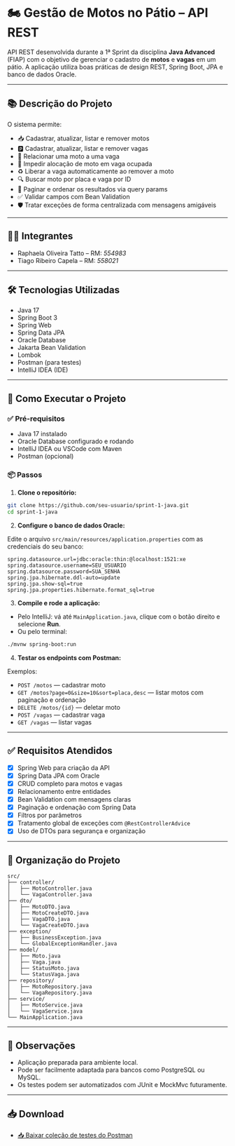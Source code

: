 
# 🏍️ Gestão de Motos no Pátio – API REST

API REST desenvolvida durante a 1ª Sprint da disciplina **Java Advanced** (FIAP) com o objetivo de gerenciar o cadastro de **motos** e **vagas** em um pátio. A aplicação utiliza boas práticas de design REST, Spring Boot, JPA e banco de dados Oracle.

---

## 📚 Descrição do Projeto

O sistema permite:

- 📥 Cadastrar, atualizar, listar e remover motos
- 🅿️ Cadastrar, atualizar, listar e remover vagas
- 🔗 Relacionar uma moto a uma vaga
- 🧠 Impedir alocação de moto em vaga ocupada
- ♻️ Liberar a vaga automaticamente ao remover a moto
- 🔍 Buscar moto por placa e vaga por ID
- 📄 Paginar e ordenar os resultados via query params
- ✅ Validar campos com Bean Validation
- 🛡️ Tratar exceções de forma centralizada com mensagens amigáveis

---

## 👨‍💻 Integrantes

- Raphaela Oliveira Tatto – RM: *554983*
- Tiago Ribeiro Capela – RM: *558021*


---

## 🛠️ Tecnologias Utilizadas

- Java 17
- Spring Boot 3
- Spring Web
- Spring Data JPA
- Oracle Database
- Jakarta Bean Validation
- Lombok
- Postman (para testes)
- IntelliJ IDEA (IDE)

---

## 🚀 Como Executar o Projeto

### ✅ Pré-requisitos

- Java 17 instalado
- Oracle Database configurado e rodando
- IntelliJ IDEA ou VSCode com Maven
- Postman (opcional)

### 📦 Passos

1. **Clone o repositório:**

```bash
git clone https://github.com/seu-usuario/sprint-1-java.git
cd sprint-1-java
```

2. **Configure o banco de dados Oracle:**

Edite o arquivo `src/main/resources/application.properties` com as credenciais do seu banco:

```properties
spring.datasource.url=jdbc:oracle:thin:@localhost:1521:xe
spring.datasource.username=SEU_USUARIO
spring.datasource.password=SUA_SENHA
spring.jpa.hibernate.ddl-auto=update
spring.jpa.show-sql=true
spring.jpa.properties.hibernate.format_sql=true
```

3. **Compile e rode a aplicação:**

- Pelo IntelliJ: vá até `MainApplication.java`, clique com o botão direito e selecione **Run**.
- Ou pelo terminal:

```bash
./mvnw spring-boot:run
```

4. **Testar os endpoints com Postman:**

Exemplos:
- `POST /motos` — cadastrar moto
- `GET /motos?page=0&size=10&sort=placa,desc` — listar motos com paginação e ordenação
- `DELETE /motos/{id}` — deletar moto
- `POST /vagas` — cadastrar vaga
- `GET /vagas` — listar vagas

---

## ✅ Requisitos Atendidos

- [x] Spring Web para criação da API
- [x] Spring Data JPA com Oracle
- [x] CRUD completo para motos e vagas
- [x] Relacionamento entre entidades
- [x] Bean Validation com mensagens claras
- [x] Paginação e ordenação com Spring Data
- [x] Filtros por parâmetros
- [x] Tratamento global de exceções com `@RestControllerAdvice`
- [x] Uso de DTOs para segurança e organização

---

## 📂 Organização do Projeto

```
src/
├── controller/
│   ├── MotoController.java
│   └── VagaController.java
├── dto/
│   ├── MotoDTO.java
│   ├── MotoCreateDTO.java
│   ├── VagaDTO.java
│   └── VagaCreateDTO.java
├── exception/
│   ├── BusinessException.java
│   └── GlobalExceptionHandler.java
├── model/
│   ├── Moto.java
│   ├── Vaga.java
│   ├── StatusMoto.java
│   └── StatusVaga.java
├── repository/
│   ├── MotoRepository.java
│   └── VagaRepository.java
├── service/
│   ├── MotoService.java
│   └── VagaService.java
└── MainApplication.java
```

---

## 📎 Observações

- Aplicação preparada para ambiente local.
- Pode ser facilmente adaptada para bancos como PostgreSQL ou MySQL.
- Os testes podem ser automatizados com JUnit e MockMvc futuramente.

---

## 📥 Download

- [📥 Baixar coleção de testes do Postman](https://github.com/raphatatto/sprint-1-java/blob/master/Sprint1-Mottu-Postman-Collection.json)

